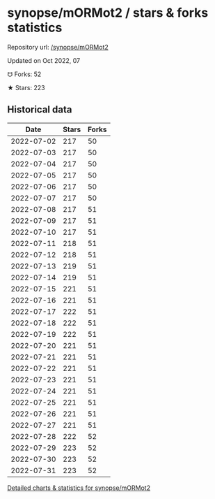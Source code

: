 # synopse/mORMot2 / stars & forks statistics

Repository url: [/synopse/mORMot2](https://github.com/synopse/mORMot2)

Updated on Oct 2022, 07

☋ Forks: 52

★ Stars: 223

## Historical data
| Date | Stars | Forks |
|------|-------|-------|
| 2022-07-02 | 217 | 50 | 
| 2022-07-03 | 217 | 50 | 
| 2022-07-04 | 217 | 50 | 
| 2022-07-05 | 217 | 50 | 
| 2022-07-06 | 217 | 50 | 
| 2022-07-07 | 217 | 50 | 
| 2022-07-08 | 217 | 51 | 
| 2022-07-09 | 217 | 51 | 
| 2022-07-10 | 217 | 51 | 
| 2022-07-11 | 218 | 51 | 
| 2022-07-12 | 218 | 51 | 
| 2022-07-13 | 219 | 51 | 
| 2022-07-14 | 219 | 51 | 
| 2022-07-15 | 221 | 51 | 
| 2022-07-16 | 221 | 51 | 
| 2022-07-17 | 222 | 51 | 
| 2022-07-18 | 222 | 51 | 
| 2022-07-19 | 222 | 51 | 
| 2022-07-20 | 221 | 51 | 
| 2022-07-21 | 221 | 51 | 
| 2022-07-22 | 221 | 51 | 
| 2022-07-23 | 221 | 51 | 
| 2022-07-24 | 221 | 51 | 
| 2022-07-25 | 221 | 51 | 
| 2022-07-26 | 221 | 51 | 
| 2022-07-27 | 221 | 51 | 
| 2022-07-28 | 222 | 52 | 
| 2022-07-29 | 223 | 52 | 
| 2022-07-30 | 223 | 52 | 
| 2022-07-31 | 223 | 52 | 


[Detailed charts & statistics for synopse/mORMot2](https://reviewgithub.com/rep/synopse/mORMot2)
